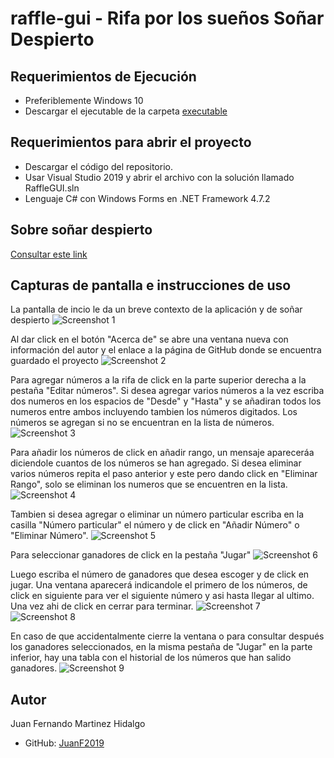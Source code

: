 # raffle-gui - Rifa por los sueños Soñar Despierto

## Requerimientos de Ejecución
* Preferiblemente Windows 10
* Descargar el ejecutable de la carpeta [executable](https://github.com/JuanF2019/raffle-gui/tree/main/RaffleGUI/RaffleGUI/executable)

## Requerimientos para abrir el proyecto
* Descargar el código del repositorio.
* Usar Visual Studio 2019 y abrir el archivo con la solución llamado RaffleGUI.sln
* Lenguaje C# con Windows Forms en .NET Framework 4.7.2

## Sobre soñar despierto

[Consultar este link](http://www.sdespierto.org/home.html)

## Capturas de pantalla e instrucciones de uso

La pantalla de incio le da un breve contexto de la aplicación y de soñar despierto
![Screenshot 1](Images/ss1.png)

Al dar click en el botón "Acerca de" se abre una ventana nueva con información del autor y el enlace a la página de GitHub donde se encuentra guardado el proyecto
![Screenshot 2](Images/ss2.png)

Para agregar números a la rifa de click en la parte superior derecha a la pestaña "Editar números". Si desea agregar varios números a la vez escriba dos numeros en los espacios de "Desde" y "Hasta" y se añadiran todos los numeros entre ambos incluyendo tambien los números digitados. Los números se agregan si no se encuentran en la lista de números.
![Screenshot 3](Images/ss3.png)

Para añadir los números de click en añadir rango, un mensaje apareceráa diciendole cuantos de los números se han agregado. Si desea eliminar varios números repita el paso anterior y este pero dando click en "Eliminar Rango", solo se eliminan los numeros que se encuentren en la lista.
![Screenshot 4](Images/ss4.png)

Tambien si desea agregar o eliminar un número particular escriba en la casilla "Número particular" el número y de click en "Añadir Número" o "Eliminar Número".
![Screenshot 5](/Images/ss5.png)

Para seleccionar ganadores de click en la pestaña "Jugar"
![Screenshot 6](Images/ss6.png)

Luego escriba el número de ganadores que desea escoger y de click en jugar. Una ventana aparecerá indicandole el primero de los números, de click en siguiente para ver el siguiente número y asi hasta llegar al ultimo. Una vez ahi de click en cerrar para terminar.
![Screenshot 7](Images/ss7.png)
![Screenshot 8](Images/ss8.png)

En caso de que accidentalmente cierre la ventana o para consultar después los ganadores seleccionados, en la misma pestaña de "Jugar" en la parte inferior, hay una tabla con el historial de los números que han salido ganadores.
![Screenshot 9](Images/ss9.png)

## Autor
Juan Fernando Martinez Hidalgo
* GitHub: [JuanF2019](https://github.com/JuanF2019)
